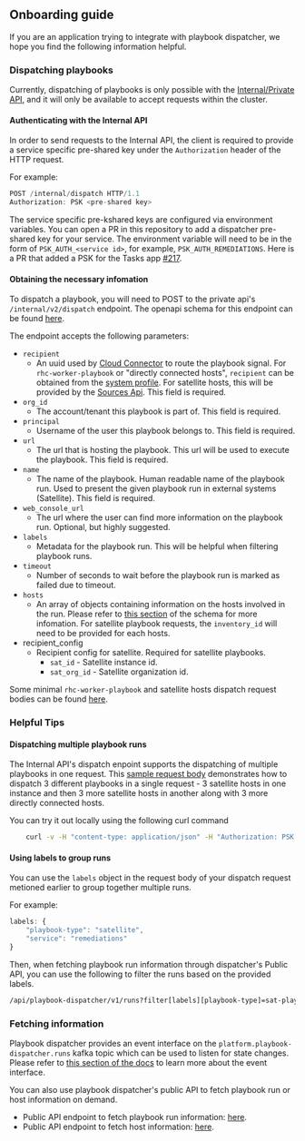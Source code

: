 ## Onboarding guide

If you are an application trying to integrate with playbook dispatcher, we hope you find the following information helpful.

### Dispatching playbooks

Currently, dispatching of playbooks is only possible with the [Internal/Private API](https://github.com/RedHatInsights/playbook-dispatcher/blob/master/schema/private.openapi.yaml), and it will only be available to accept requests within the cluster.

#### Authenticating with the Internal API

In order to send requests to the Internal API, the client is required to provide a service specific pre-shared key under the `Authorization` header of the HTTP request.

For example:
```javascript
POST /internal/dispatch HTTP/1.1
Authorization: PSK <pre-shared key>
```

The service specific pre-kshared keys are configured via environment variables.
You can open a PR in this repository to add a dispatcher pre-shared key for your service.
The environment variable will need to be in the form of `PSK_AUTH_<service id>`, for example, `PSK_AUTH_REMEDIATIONS`. Here is a PR that added a PSK for the Tasks app [#217](https://github.com/RedHatInsights/playbook-dispatcher/pull/217).

#### Obtaining the necessary infomation

To dispatch a playbook, you will need to POST to the private api's `/internal/v2/dispatch` endpoint. The openapi schema for this endpoint can be found [here](https://github.com/RedHatInsights/playbook-dispatcher/blob/master/schema/private.openapi.yaml#L77).

The endpoint accepts the following parameters:
* `recipient`
  * An uuid used by [Cloud Connector](https://github.com/RedHatInsights/cloud-connector) to route the playbook signal. For `rhc-worker-playbook` or "directly connected hosts", `recipient` can be obtained from the [system profile](https://github.com/RedHatInsights/inventory-schemas/blob/8000191d960da05c4ebf7960f4af8f7cf68bf616/schemas/system_profile/v1.yaml#L197). For satellite hosts, this will be provided by the [Sources Api](https://github.com/RedHatInsights/sources-api-go). This field is required.
* `org_id`
  * The account/tenant this playbook is part of. This field is required.
* `principal`
  * Username of the user this playbook belongs to. This field is required.
* `url`
  * The url that is hosting the playbook. This url will be used to execute the playbook. This field is required.
* `name`
  * The name of the playbook. Human readable name of the playbook run. Used to present the given playbook run in external systems (Satellite). This field is required.
* `web_console_url`
  * The url where the user can find more information on the playbook run. Optional, but highly suggested.
* `labels`
  * Metadata for the playbook run. This will be helpful when filtering playbook runs.
* `timeout`
  * Number of seconds to wait before the playbook run is marked as failed due to timeout.
* `hosts`
  * An array of objects containing information on the hosts involved in the run. Please refer to [this section](https://github.com/RedHatInsights/playbook-dispatcher/blob/master/schema/private.openapi.yaml#L202) of the schema for more infomation. For satellite playbook requests, the `inventory_id` will need to be provided for each hosts.
* recipient_config
  * Recipient config for satellite. Required for satellite playbooks.
    * `sat_id` - Satellite instance id.
    * `sat_org_id` - Satellite organization id.


Some minimal `rhc-worker-playbook` and satellite hosts dispatch request bodies can be found [here](https://github.com/RedHatInsights/playbook-dispatcher#dispatching-of-playbooks).

### Helpful Tips

#### Dispatching multiple playbook runs

The Internal API's dispatch enpoint supports the dispatching of multiple playbooks in one request.
This [sample request body](https://github.com/RedHatInsights/playbook-dispatcher/blob/master/examples/payload-multiple-run-v2.json) demonstrates how to dispatch 3 different playbooks in a single request - 3 satellite hosts in one instance and then 3 more satellite hosts in another along with 3 more directly connected hosts.

You can try it out locally using the following curl command
```sh
	curl -v -H "content-type: application/json" -H "Authorization: PSK xwKhCUzgJ8" -d "@examples/payload-multiple-run-v2.json" http://localhost:8000/internal/v2/dispatch
```

#### Using labels to group runs

You can use the `labels` object in the request body of your dispatch request metioned earlier to group together multiple runs.

For example:
```javascript
labels: {
    "playbook-type": "satellite",
    "service": "remediations"
}
```

Then, when fetching playbook run information through dispatcher's Public API, you can use the following to filter the runs based on the provided labels.
```sh
/api/playbook-dispatcher/v1/runs?filter[labels][playbook-type]=sat-playbook&filter[labels][service]=remediations
```

### Fetching information

Playbook dispatcher provides an event interface on the `platform.playbook-dispatcher.runs` kafka topic which can be used to listen for state changes. Please refer to [this section of the docs](https://github.com/RedHatInsights/playbook-dispatcher#event-interface) to learn more about the event interface.

You can also use playbook dispatcher's public API to fetch playbook run or host information on demand.

* Public API endpoint to fetch playbook run information: [here](https://github.com/RedHatInsights/playbook-dispatcher/blob/master/schema/public.openapi.yaml#L17).
* Public API endpoint to fetch host information: [here](https://github.com/RedHatInsights/playbook-dispatcher/blob/master/schema/public.openapi.yaml#L44).
